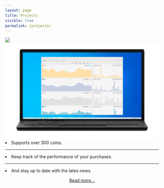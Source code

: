 ```yaml
---
layout: page
title: Projects
visible: true
permalink: /projects/
---
```


<div class="projects-hero-container drop-shadow">
	<img id="hero-logo" class="projects-hero-logo"
		src="https://raw.githubusercontent.com/ismaelestalayo/CryptoTracker/master/CryptoTracker/Assets/Wide-D.png">
	<img id="hero-img" class="projects-hero-img"
		src="/assets/cryptotracker/Laptop_front_home_light.png"/>
	<div class="project-hero-descr">
		<span>
			<li>Supports over 300 coins.</li>
			<hr>
			<li>Keep track of the performance of your purchases.</li>
			<hr>			
			<li>And stay up to date with the lates news.</li>
		</span>
		<div style="text-align: center; padding: 15px 0">
			<a class="colored-link" href="CryptoTracker">Read more...</a>		
		</div>
	</div>
</div>

<script>
	function lightTheme(){
		document.getElementById("hero-logo").src = "https://raw.githubusercontent.com/ismaelestalayo/CryptoTracker/master/CryptoTracker/Assets/Wide-D.png";
		document.getElementById("hero-img").src = "/assets/cryptotracker/Laptop_front_home_light.png";
	}
	function darkTheme(){
		document.getElementById("hero-logo").src = "https://raw.githubusercontent.com/ismaelestalayo/CryptoTracker/master/CryptoTracker/Assets/Wide-L.png";
		document.getElementById("hero-img").src = "/assets/cryptotracker/Laptop_front_home_dark.png";
	}
</script>
